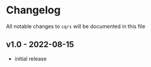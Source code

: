 # Changelog

All notable changes to `cqrs` will be documented in this file

## v1.0 - 2022-08-15

- initial release
